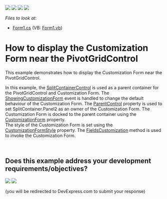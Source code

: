 <!-- default badges list -->
![](https://img.shields.io/endpoint?url=https://codecentral.devexpress.com/api/v1/VersionRange/128581900/12.2.7%2B)
[![](https://img.shields.io/badge/Open_in_DevExpress_Support_Center-FF7200?style=flat-square&logo=DevExpress&logoColor=white)](https://supportcenter.devexpress.com/ticket/details/E4572)
[![](https://img.shields.io/badge/📖_How_to_use_DevExpress_Examples-e9f6fc?style=flat-square)](https://docs.devexpress.com/GeneralInformation/403183)
[![](https://img.shields.io/badge/💬_Leave_Feedback-feecdd?style=flat-square)](#does-this-example-address-your-development-requirementsobjectives)
<!-- default badges end -->
<!-- default file list -->
*Files to look at*:

* [Form1.cs](./CS/StandaloneCustForm/Form1.cs) (VB: [Form1.vb](./VB/StandaloneCustForm/Form1.vb))
<!-- default file list end -->
# How to display the Customization Form near the PivotGridControl


<p>This example demonstrates how to display the Customization Form near the PivotGridControl.</p><p>In this example, the <a href="http://documentation.devexpress.com/#WindowsForms/DevExpressXtraEditorsSplitContainerControlMembersTopicAll"><u>SplitContainerControl</u></a> is used as a parent container for the PivotGridControl and Customization Form. The <a href="http://documentation.devexpress.com/#WindowsForms/DevExpressXtraPivotGridPivotGridControl_ShowingCustomizationFormtopic"><u>ShowingCustomizationForm</u></a> event is handled to change the default behaviour of the Customization Form. The <a href="http://documentation.devexpress.com/#WindowsForms/DevExpressXtraPivotGridCustomizationFormShowingEventArgs_ParentControltopic"><u>ParentControl</u></a> property is used to set SplitContainer.Panel2 as an owner of the Customization Form. The Customization Form is docked to the parent container using the <a href="http://documentation.devexpress.com/#WindowsForms/DevExpressXtraBarsCreateCustomizationFormEventArgs_CustomizationFormtopic"><u>CustomizationForm</u></a> property.<br />
The style of the Customization Form is set using the <a href="http://documentation.devexpress.com/#CoreLibraries/DevExpressXtraPivotGridPivotGridOptionsCustomization_CustomizationFormStyletopic"><u>CustomizationFormStyle</u></a> property. The <a href="http://documentation.devexpress.com/#WindowsForms/DevExpressXtraPivotGridPivotGridControl_FieldsCustomizationtopic"><u>FieldsCustomization</u></a> method is used to invoke the Customization Form. </p>

<br/>


<!-- feedback -->
## Does this example address your development requirements/objectives?

[<img src="https://www.devexpress.com/support/examples/i/yes-button.svg"/>](https://www.devexpress.com/support/examples/survey.xml?utm_source=github&utm_campaign=winforms-pivot-display-the-customization-form-near-the-pivotgrid&~~~was_helpful=yes) [<img src="https://www.devexpress.com/support/examples/i/no-button.svg"/>](https://www.devexpress.com/support/examples/survey.xml?utm_source=github&utm_campaign=winforms-pivot-display-the-customization-form-near-the-pivotgrid&~~~was_helpful=no)

(you will be redirected to DevExpress.com to submit your response)
<!-- feedback end -->
